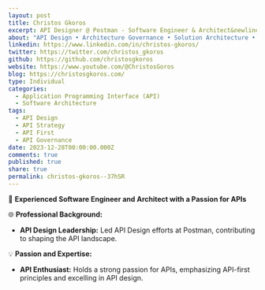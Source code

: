 ```yaml
---
layout: post
title: Christos Gkoros
excerpt: API Designer @ Postman - Software Engineer & Architect&newline;
about: "API Design • Architecture Governance • Solution Architecture • Software Architecture • API Strategy"
linkedin: https://www.linkedin.com/in/christos-gkoros/
twitter: https://twitter.com/christos_gkoros
github: https://github.com/christosgkoros
website: https://www.youtube.com/@ChristosGoros
blog: https://christosgkoros.com/
type: Individual
categories:
  - Application Programming Interface (API)
  - Software Architecture
tags:
  - API Design
  - API Strategy
  - API First
  - API Governance
date: 2023-12-28T00:00:00.000Z
comments: true
published: true
share: true
permalink: christos-gkoros--37hSR
---
```

🚀 **Experienced Software Engineer and Architect with a Passion for APIs**

🌐 **Professional Background:**
- **API Design Leadership:** Led API Design efforts at Postman, contributing to shaping the API landscape.

💡 **Passion and Expertise:**
- **API Enthusiast:** Holds a strong passion for APIs, emphasizing API-first principles and excelling in API design.

